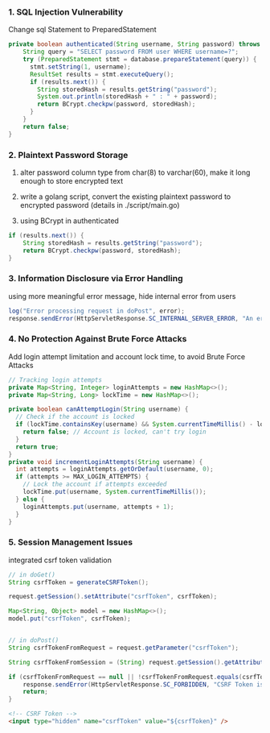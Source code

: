 ### 1. SQL Injection Vulnerability
Change sql Statement to PreparedStatement

```java
private boolean authenticated(String username, String password) throws SQLException {
    String query = "SELECT password FROM user WHERE username=?";
    try (PreparedStatement stmt = database.prepareStatement(query)) {
      stmt.setString(1, username);
      ResultSet results = stmt.executeQuery();
      if (results.next()) {
        String storedHash = results.getString("password");
        System.out.println(storedHash + " : " + password);
        return BCrypt.checkpw(password, storedHash);
      }
    }
    return false;
}
```

### 2. Plaintext Password Storage

1. alter password column type from char(8) to varchar(60), make it long enough to store encrypted text

2. write a golang script, convert the existing plaintext password to encrypted password (details in ./script/main.go)

3. using BCrypt in authenticated
```java
if (results.next()) {
    String storedHash = results.getString("password");
    return BCrypt.checkpw(password, storedHash);
}
```

### 3. Information Disclosure via Error Handling

using more meaningful error message, hide internal error from users
```java
log("Error processing request in doPost", error);
response.sendError(HttpServletResponse.SC_INTERNAL_SERVER_ERROR, "An error occurred, please try again later.");
```

### 4. No Protection Against Brute Force Attacks

Add login attempt limitation and account lock time, to avoid Brute Force Attacks
```java
// Tracking login attempts
private Map<String, Integer> loginAttempts = new HashMap<>();
private Map<String, Long> lockTime = new HashMap<>();

private boolean canAttemptLogin(String username) {
  // Check if the account is locked
  if (lockTime.containsKey(username) && System.currentTimeMillis() - lockTime.get(username) < LOCK_TIME) {
    return false; // Account is locked, can't try login
  }
  return true;
}
private void incrementLoginAttempts(String username) {
  int attempts = loginAttempts.getOrDefault(username, 0);
  if (attempts >= MAX_LOGIN_ATTEMPTS) {
    // Lock the account if attempts exceeded
    lockTime.put(username, System.currentTimeMillis());
  } else {
    loginAttempts.put(username, attempts + 1);
  }
}
```

### 5. Session Management Issues

integrated csrf token validation
```java
// in doGet()
String csrfToken = generateCSRFToken();

request.getSession().setAttribute("csrfToken", csrfToken);

Map<String, Object> model = new HashMap<>();
model.put("csrfToken", csrfToken);


// in doPost()
String csrfTokenFromRequest = request.getParameter("csrfToken");

String csrfTokenFromSession = (String) request.getSession().getAttribute("csrfToken");

if (csrfTokenFromRequest == null || !csrfTokenFromRequest.equals(csrfTokenFromSession)) {
    response.sendError(HttpServletResponse.SC_FORBIDDEN, "CSRF Token is invalid or missing.");
    return;
}
```

```html
<!-- CSRF Token -->
<input type="hidden" name="csrfToken" value="${csrfToken}" />
```